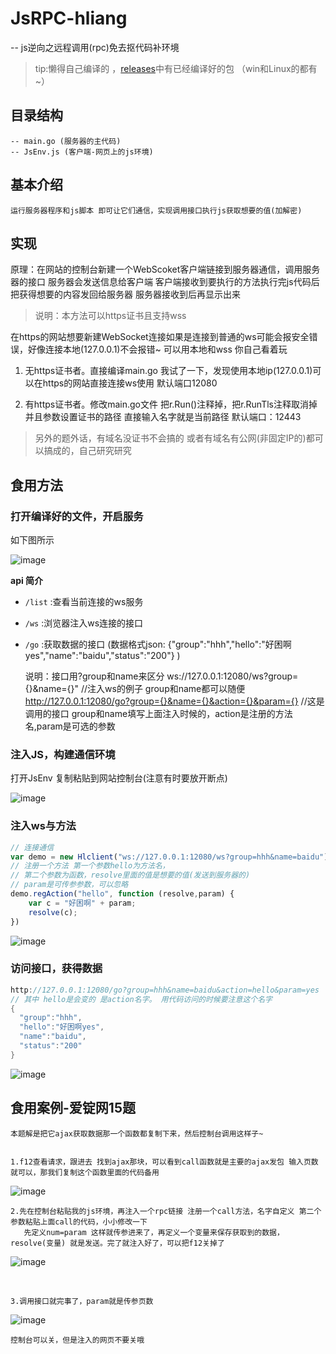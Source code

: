 # JsRPC-hliang
-- js逆向之远程调用(rpc)免去抠代码补环境

> tip:懒得自己编译的 ，[releases](https://github.com/jxhczhl/JsRpc/releases)中有已经编译好的包 （win和Linux的都有~）

## 目录结构
    -- main.go (服务器的主代码)
    -- JsEnv.js (客户端-网页上的js环境)
## 基本介绍
    运行服务器程序和js脚本 即可让它们通信，实现调用接口执行js获取想要的值(加解密)
## 实现

原理：在网站的控制台新建一个WebScoket客户端链接到服务器通信，调用服务器的接口 服务器会发送信息给客户端 
客户端接收到要执行的方法执行完js代码后把获得想要的内容发回给服务器 服务器接收到后再显示出来 

> 说明：本方法可以https证书且支持wss  

在https的网站想要新建WebSocket连接如果是连接到普通的ws可能会报安全错误，好像连接本地(127.0.0.1)不会报错~ 可以用本地和wss 你自己看着玩

1. 无https证书者。直接编译main.go 我试了一下，发现使用本地ip(127.0.0.1)可以在https的网站直接连接ws使用 默认端口12080

2. 有https证书者。修改main.go文件 把r.Run()注释掉，把r.RunTls注释取消掉 并且参数设置证书的路径 直接输入名字就是当前路径 默认端口：12443

> 另外的题外话，有域名没证书不会搞的 或者有域名有公网(非固定IP的)都可以搞成的，自己研究研究

## 食用方法

### 打开编译好的文件，开启服务

如下图所示

   ![image](https://user-images.githubusercontent.com/41224971/134774461-1b502f9f-f58d-4fd8-9a8e-9ac402ef9b60.png)
    

**api 简介**

- `/list` :查看当前连接的ws服务
- `/ws`  :浏览器注入ws连接的接口
- `/go` :获取数据的接口  (数据格式json: {"group":"hhh","hello":"好困啊yes","name":"baidu","status":"200"} )



    说明：接口用?group和name来区分
    ws://127.0.0.1:12080/ws?group={}&name={}" //注入ws的例子 group和name都可以随便
    http://127.0.0.1:12080/go?group={}&name={}&action={}&param={} //这是调用的接口 group和name填写上面注入时候的，action是注册的方法名,param是可选的参数

### 注入JS，构建通信环境
打开JsEnv 复制粘贴到网站控制台(注意有时要放开断点)

  ![image](https://user-images.githubusercontent.com/41224971/134774597-5c8c845b-072e-40d1-bdf7-24e89f78b22e.png)

### 注入ws与方法

```js
// 连接通信
var demo = new Hlclient("ws://127.0.0.1:12080/ws?group=hhh&name=baidu");
// 注册一个方法 第一个参数hello为方法名，
// 第二个参数为函数，resolve里面的值是想要的值(发送到服务器的)
// param是可传参参数，可以忽略
demo.regAction("hello", function (resolve,param) {
    var c = "好困啊" + param;
    resolve(c);
})
```

   ![image](https://user-images.githubusercontent.com/41224971/134774859-a4594f23-b828-4538-8b89-9d96813f7d1e.png)
### 访问接口，获得数据
```dart
http://127.0.0.1:12080/go?group=hhh&name=baidu&action=hello&param=yes
// 其中 hello是会变的 是action名字。 用代码访问的时候要注意这个名字
{
  "group":"hhh",
  "hello":"好困啊yes",
  "name":"baidu",
  "status":"200"
}
```

   ![image](https://user-images.githubusercontent.com/41224971/134775037-167724d4-ae94-4fcf-88c4-d881621b712c.png)
    

## 食用案例-爱锭网15题
    本题解是把它ajax获取数据那一个函数都复制下来，然后控制台调用这样子~


    1.f12查看请求，跟进去 找到ajax那块，可以看到call函数就是主要的ajax发包 输入页数就可以，那我们复制这个函数里面的代码备用
![image](https://user-images.githubusercontent.com/41224971/134793093-bac742e9-2f66-4fe4-b98b-7769d7379350.png)
    
    

    2.先在控制台粘贴我的js环境，再注入一个rpc链接 注册一个call方法，名字自定义 第二个参数粘贴上面call的代码，小小修改一下
       先定义num=param 这样就传参进来了，再定义一个变量来保存获取到的数据，resolve(变量) 就是发送。完了就注入好了，可以把f12关掉了
![image](https://user-images.githubusercontent.com/41224971/134795740-c62fce0d-7271-4b34-a9e5-07515b99ab81.png)


​    

    3.调用接口就完事了，param就是传参页数 
![image](https://user-images.githubusercontent.com/41224971/134799668-3dd385e7-f44c-4fb3-85ff-00d78c674865.png)

    控制台可以关，但是注入的网页不要关哦



​    



